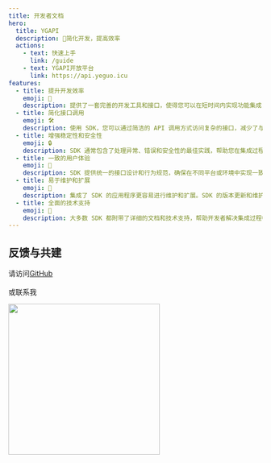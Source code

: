 ```yaml
---
title: 开发者文档
hero:
  title: YGAPI
  description: 🚀简化开发，提高效率
  actions:
    - text: 快速上手
      link: /guide
    - text: YGAPI开放平台
      link: https://api.yeguo.icu
features:
  - title: 提升开发效率
    emoji: 🚀
    description: 提供了一套完善的开发工具和接口，使得您可以在短时间内实现功能集成，显著缩短开发周期。
  - title: 简化接口调用
    emoji: 🛠️
    description: 使用 SDK，您可以通过简洁的 API 调用方式访问复杂的接口，减少了与服务器的直接交互，从而降低了开发难度。
  - title: 增强稳定性和安全性
    emoji: 🔒
    description: SDK 通常包含了处理异常、错误和安全性的最佳实践，帮助您在集成过程中保持高稳定性，并确保数据传输的安全性。
  - title: 一致的用户体验
    emoji: 🌟
    description: SDK 提供统一的接口设计和行为规范，确保在不同平台或环境中实现一致的用户体验，使得开发者无需处理各个平台的细节差异。
  - title: 易于维护和扩展
    emoji: 🔄
    description: 集成了 SDK 的应用程序更容易进行维护和扩展。SDK 的版本更新和维护由提供方负责，您只需关注业务逻辑的开发。
  - title: 全面的技术支持
    emoji: 💬
    description: 大多数 SDK 都附带了详细的文档和技术支持，帮助开发者解决集成过程中遇到的问题，确保项目的顺利推进。
---
```


## 反馈与共建

请访问<a href="https://github.com/ye-guo/yeguo-api-docs/issues" target="_blank" rel="noopener noreferrer">GitHub</a><br/><br/>
或联系我

<div>
  <img data-type="dingtalk" src="https://cdn.jsdelivr.net/gh/ye-guo/Images/images/myWeChat.jpg" width="300" />
</div>

